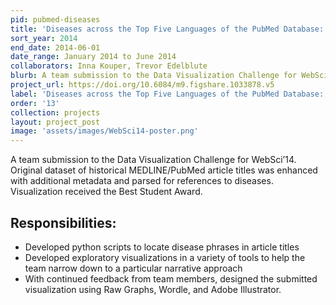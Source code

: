```yaml
---
pid: pubmed-diseases
title: 'Diseases across the Top Five Languages of the PubMed Database: 1961-2012'
sort_year: 2014
end_date: 2014-06-01
date_range: January 2014 to June 2014
collaborators: Inna Kouper, Trevor Edelblute
blurb: A team submission to the Data Visualization Challenge for WebSci’14. 
project_url: https://doi.org/10.6084/m9.figshare.1033878.v5
label: 'Diseases across the Top Five Languages of the PubMed Database: 1961-2012'
order: '13'
collection: projects
layout: project_post
image: 'assets/images/WebSci14-poster.png'
---
```

A team submission to the Data Visualization Challenge for WebSci’14. Original
dataset of historical MEDLINE/PubMed article titles was enhanced with additional
metadata and parsed for references to diseases. Visualization received the Best
Student Award.

## Responsibilities:

* Developed python scripts to locate disease phrases in article titles
* Developed exploratory visualizations in a variety of tools to help the team narrow down to a particular narrative approach
* With continued feedback from team members, designed the submitted visualization using Raw Graphs, Wordle, and Adobe Illustrator.